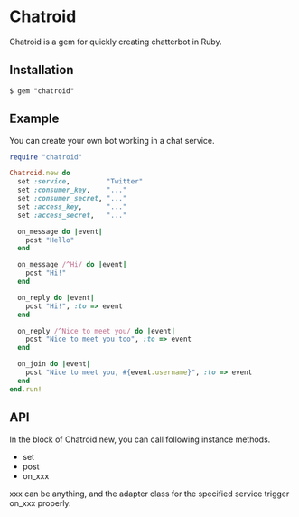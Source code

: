 # Chatroid
Chatroid is a gem for quickly creating chatterbot in Ruby.

## Installation

```
$ gem "chatroid"
```

## Example
You can create your own bot working in a chat service.

```ruby
require "chatroid"

Chatroid.new do
  set :service,         "Twitter"
  set :consumer_key,    "..."
  set :consumer_secret, "..."
  set :access_key,      "..."
  set :access_secret,   "..."

  on_message do |event|
    post "Hello"
  end

  on_message /^Hi/ do |event|
    post "Hi!"
  end

  on_reply do |event|
    post "Hi!", :to => event
  end

  on_reply /^Nice to meet you/ do |event|
    post "Nice to meet you too", :to => event
  end

  on_join do |event|
    post "Nice to meet you, #{event.username}", :to => event
  end
end.run!
```

## API

In the block of Chatroid.new, you can call following instance methods.

* set
* post
* on_xxx

xxx can be anything, and the adapter class for the specified service trigger on_xxx properly.
